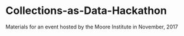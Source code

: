 # Collections-as-Data-Hackathon
Materials for an event hosted by the Moore Institute in November, 2017

